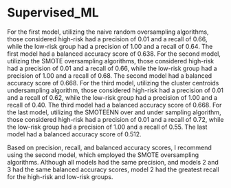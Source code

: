 # Supervised_ML

  For the first model, utilizing the naive random oversampling algorithms, those considered high-risk had a precision of 0.01 and a recall of 0.66, while the low-risk group had a precision of 1.00 and a recall of 0.64. The first model had a balanced accuracy score of 0.638. For the second model, utilizing the SMOTE oversampling algorithms, those considered high-risk had a precision of 0.01 and a recall of 0.66, while the low-risk group had a precision of 1.00 and a recall of 0.68. The second model had a balanced accuracy score of 0.668. For the third model, utilizing the cluster centroids undersampling algorithm, those considered high-risk had a precision of 0.01 and a recall of 0.62, while the low-risk group had a precision of 1.00 and a recall of 0.40. The third model had a balanced accuracy score of 0.668. For the last model, utilizing the SMOTEENN over and under sampling algorithm, those considered high-risk had a precision of 0.01 and a recall of 0.72, while the low-risk group had a precision of 1.00 and a recall of 0.55. The last model had a balanced accuracy score of 0.512.

  Based on precision, recall, and balanced accuracy scores, I recommend using the second model, which employed the SMOTE oversampling algorithms. Although all models had the same precision, and models 2 and 3 had the same balanced accuracy scores, model 2 had the greatest recall for the high-risk and low-risk groups.
